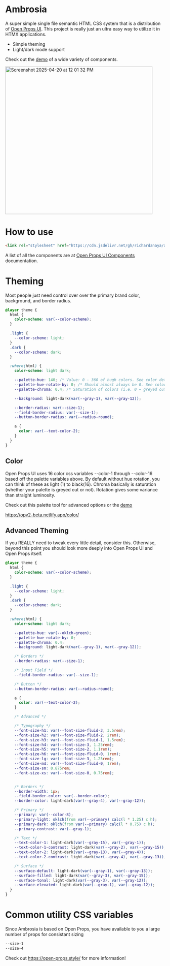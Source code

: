 # Ambrosia

A super simple single file semantic HTML CSS system that is a distribution of [Open Props UI](https://open-props-ui.netlify.app/). This project is really just an ultra easy way to utilize it in HTMX applications.

* Simple theming
* Light/dark mode support

Check out the [demo](https://richardanaya.github.io/ambrosia/demo.html) of a wide variety of components.

<img width="465" alt="Screenshot 2025-04-20 at 12 01 32 PM" src="https://github.com/user-attachments/assets/cbed8267-164d-4f01-ad5d-61e1e98cdc80" />

# How to use

```html
<link rel="stylesheet" href="https://cdn.jsdelivr.net/gh/richardanaya/ambrosia/ambrosia.css" />
```

A list of all the components are at [Open Props UI Components](https://open-props-ui.netlify.app/components/actions/button.html) documentation.

# Theming

Most people just need control over over the primary brand color, background, and border radius.

```css
@layer theme {
  html {
    color-scheme: var(--color-scheme);
  }

  .light {
    --color-scheme: light;
  }
  .dark {
    --color-scheme: dark;
  }

  :where(html) {
    color-scheme: light dark;

    --palette-hue: 140; /* Value: 0 - 360 of hugh colors. See color details below. */ 
    --palette-hue-rotate-by: 0; /* Should almost always be 0. See color details below. */
    --palette-chroma: 0.4; /* Saturation of colors (i.e. 0 = greyed out, 1 = full color. */

    --background: light-dark(var(--gray-1), var(--gray-12));

    --border-radius: var(--size-1);
    --field-border-radius: var(--size-1);
    --button-border-radius: var(--radius-round);

    a {
      color: var(--text-color-2);
    }
  }
}
```

## Color

Open Props UI uses 16 color css variables --color-1 through --color-16 based off the palette variables above. By default without hue rotation, you can think of these as light (1) to black(16). Chroma basically is saturation (whether your palette is greyed out or not). Rotation gives some variance than straight luminosity.

Check out this palette tool for advanced options or the [demo](https://richardanaya.github.io/ambrosia/demo.html)

https://opv2-beta.netlify.app/color/

## Advanced Theming

If you REALLY need to tweak every little detail, consider this. Otherwise, beyond this point you should look more deeply into Open Props UI and Open Props itself.

```css
@layer theme {
  html {
    color-scheme: var(--color-scheme);
  }

  .light {
    --color-scheme: light;
  }
  .dark {
    --color-scheme: dark;
  }

  :where(html) {
    color-scheme: light dark;

    --palette-hue: var(--oklch-green);
    --palette-hue-rotate-by: 0;
    --palette-chroma: 0.4;
    --background: light-dark(var(--gray-1), var(--gray-12));

    /* Borders */
    --border-radius: var(--size-1);

    /* Input Field */
    --field-border-radius: var(--size-1);

    /* Button */
    --button-border-radius: var(--radius-round);

    a {
      color: var(--text-color-2);
    }

    /* Advanced */

    /* Typography */
    --font-size-h1: var(--font-size-fluid-3, 3.5rem);
    --font-size-h2: var(--font-size-fluid-2, 2rem);
    --font-size-h3: var(--font-size-fluid-1, 1.5rem);
    --font-size-h4: var(--font-size-3, 1.25rem);
    --font-size-h5: var(--font-size-2, 1.1rem);
    --font-size-h6: var(--font-size-fluid-0, 1rem);
    --font-size-lg: var(--font-size-3, 1.25rem);
    --font-size-md: var(--font-size-fluid-0, 1rem);
    --font-size-sm: 0.875rem;
    --font-size-xs: var(--font-size-0, 0.75rem);


    /* Borders */
    --border-width: 1px;
    --field-border-color: var(--border-color);
    --border-color: light-dark(var(--gray-4), var(--gray-12));

    /* Primary */
    --primary: var(--color-8);
    --primary-light: oklch(from var(--primary) calc(l * 1.25) c h);
    --primary-dark: oklch(from var(--primary) calc(l * 0.75) c h);
    --primary-contrast: var(--gray-1);

    /* Text */
    --text-color-1: light-dark(var(--gray-15), var(--gray-1));
    --text-color-1-contrast: light-dark(var(--gray-2), var(--gray-15));
    --text-color-2: light-dark(var(--gray-13), var(--gray-4));
    --text-color-2-contrast: light-dark(var(--gray-4), var(--gray-13));

    /* Surface */
    --surface-default: light-dark(var(--gray-1), var(--gray-13));
    --surface-filled: light-dark(var(--gray-3), var(--gray-15));
    --surface-tonal: light-dark(var(--gray-3), var(--gray-12));
    --surface-elevated: light-dark(var(--gray-1), var(--gray-12));
  }
}
```


# Common utility CSS variables

Since Ambrosia is based on Open Props, you have available to you a large number of props for consistant sizing

```css
--size-1
--size-4
```

Check out https://open-props.style/ for more information!
